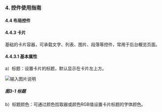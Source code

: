 ### 4. 控件使用指南

#### 4.4 布局控件

#### 4.4.3 卡片

基础的卡片容器，可承载文字、列表、图片、段落等控件，常用于后台概览页面。

#### 4.4.3.1 基本属性

a）标题：设置卡片的标题，默认显示在卡片左上方。

![输入图片说明](../../../../images/%20SoFlu%EF%BC%88%E5%89%8D%E7%AB%AF%EF%BC%89%E5%85%A8%E8%87%AA%E5%8A%A8%E5%BC%80%E5%8F%91%E5%B9%B3%E5%8F%B0%E6%95%99%E7%A8%8B/1.%20%E6%9C%80%E6%96%B0%E7%89%88%E6%9C%AC%20-%20%E6%9B%B4%E6%96%B0%E6%97%A5%E6%9C%9F%20-%202023.01.10/4.%20%E6%8E%A7%E4%BB%B6%E4%BD%BF%E7%94%A8%E6%8C%87%E5%8D%97/4.%20%E5%B8%83%E5%B1%80%E6%8E%A7%E4%BB%B6/3-1.png)

##### 图3-1 标题

b）标题颜色：可通过颜色拾取器或颜色RGB值设置卡片标题的字体颜色。
